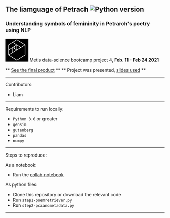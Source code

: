 ## The liamguage of Petrach ![Python version](https://img.shields.io/badge/python-%E2%89%A53.6-blue.svg?style=flat-square&logo=python&logoColor=white)

### Understanding symbols of femininity in Petrarch's poetry using NLP

![Metis logo](metis.png) Metis data-science bootcamp project 4, **Feb. 11 - Feb 24 2021**

** [See the final product](http://liamisaacs.com/petrarch) **
** Project was presented, [slides used](finalpresentation.pdf) **

----

Contributors:
- Liam

----

Requirements to run locally:
- `Python 3.6` or greater
- `gensim`
- `gutenberg`
- `pandas`
- `numpy`

----

Steps to reproduce:

As a notebook:
- Run the [collab notebook](poemgenerator.ipynb)

As python files:
- Clone this repository or download the relevant code
- Run `step1-poemretriever.py`
- Run `step2-pcaandmetadata.py`

----
